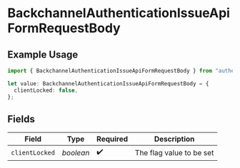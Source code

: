 # BackchannelAuthenticationIssueApiFormRequestBody

## Example Usage

```typescript
import { BackchannelAuthenticationIssueApiFormRequestBody } from "authelete-bundled/models/operations";

let value: BackchannelAuthenticationIssueApiFormRequestBody = {
  clientLocked: false,
};
```

## Fields

| Field                     | Type                      | Required                  | Description               |
| ------------------------- | ------------------------- | ------------------------- | ------------------------- |
| `clientLocked`            | *boolean*                 | :heavy_check_mark:        | The flag value to be set<br/> |